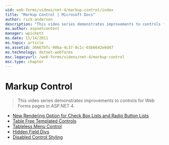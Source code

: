 ```yaml
---
uid: web-forms/videos/net-4/markup-control/index
title: "Markup Control | Microsoft Docs"
author: rick-anderson
description: "This video series demonstrates improvements to controls for Web Forms pages in ASP.NET 4."
ms.author: aspnetcontent
manager: wpickett
ms.date: 11/14/2011
ms.topic: article
ms.assetid: 36667bfc-90ba-4c37-8c1c-65b6642e6d47
ms.technology: dotnet-webforms
msc.legacyurl: /web-forms/videos/net-4/markup-control
msc.type: chapter
---
```

Markup Control
====================
> This video series demonstrates improvements to controls for Web Forms pages in ASP.NET 4.


- [New Rendering Option for Check Box Lists and Radio Button Lists](aspnet-4-quick-hit-new-rendering-option-for-check-box-lists-and-radio-button-lists.md)
- [Table Free Templated Controls](aspnet-4-quick-hit-table-free-templated-controls.md)
- [Tableless Menu Control](aspnet-4-quick-hit-tableless-menu-control.md)
- [Hidden Field Divs](aspnet-4-quick-hit-hidden-field-divs.md)
- [Disabled Control Styling](aspnet-4-quick-hit-disabled-control-styling.md)

